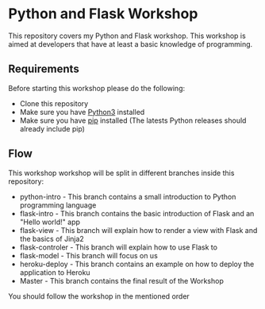 # Python and Flask Workshop

This repository covers my Python and Flask workshop.
This workshop is aimed at developers that have at least a basic knowledge of programming.

## Requirements
Before starting this workshop please do the following:

- Clone this repository
- Make sure you have [Python3](https://www.python.org/downloads/) installed
- Make sure you have [pip](https://pip.pypa.io/en/stable/installing/) installed (The latests Python releases should already include pip)

## Flow

This workshop workshop will be split in different branches inside this repository:

- python-intro - This branch contains a small introduction to Python programming language
- flask-intro - This branch contains the basic introduction of Flask and an "Hello world!" app
- flask-view - This branch will explain how to render a view with Flask and the basics of Jinja2
- flask-controler - This branch will explain how to use Flask to
- flask-model - This branch will focus on us
- heroku-deploy - This branch contains an example on how to deploy the application to Heroku
- Master - This branch contains the final result of the Workshop

You should follow the workshop in the mentioned order

